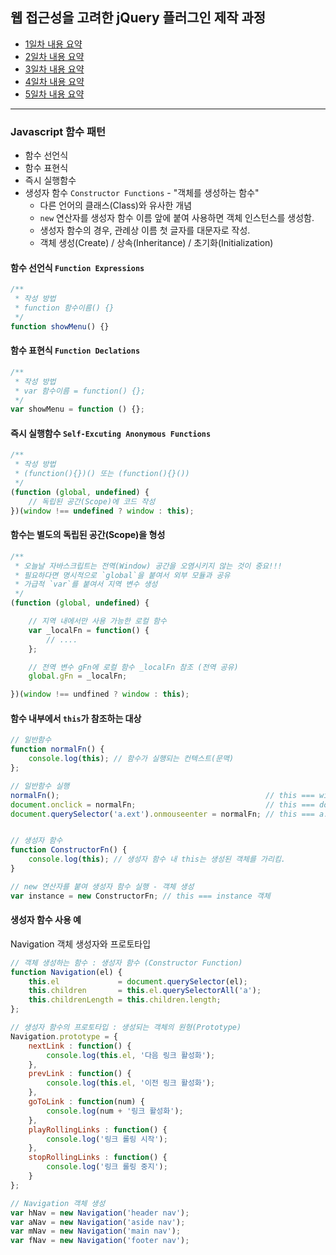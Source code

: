 ## 웹 접근성을 고려한 jQuery 플러그인 제작 과정

- [1일차 내용 요약](DOC/DAY01.md)
- [2일차 내용 요약](DOC/DAY02.md)
- [3일차 내용 요약](DOC/DAY03.md)
- [4일차 내용 요약](DOC/DAY04.md)
- [5일차 내용 요약](DOC/DAY05.md)

---

### Javascript 함수 패턴

- 함수 선언식
- 함수 표현식
- 즉시 실행함수
- 생성자 함수 `Constructor Functions` - "객체를 생성하는 함수"
    - 다른 언어의 클래스(Class)와 유사한 개념
    - `new` 연산자를 생성자 함수 이름 앞에 붙여 사용하면 객체 인스턴스를 생성함.
    - 생성자 함수의 경우, 관례상 이름 첫 글자를 대문자로 작성.
    - 객체 생성(Create) / 상속(Inheritance) / 초기화(Initialization)


#### 함수 선언식 `Function Expressions`

```js
/**
 * 작성 방법
 * function 함수이름() {}
 */
function showMenu() {}
```

#### 함수 표현식 `Function Declations`

```js
/**
 * 작성 방법
 * var 함수이름 = function() {};
 */
var showMenu = function () {};
```

#### 즉시 실행함수 `Self-Excuting Anonymous Functions`

```js
/**
 * 작성 방법
 * (function(){})() 또는 (function(){}())
 */
(function (global, undefined) {
	// 독립된 공간(Scope)에 코드 작성
})(window !== undefined ? window : this);
```


#### 함수는 별도의 독립된 공간(Scope)을 형성

```js
/**
 * 오늘날 자바스크립트는 전역(Window) 공간을 오염시키지 않는 것이 중요!!!
 * 필요하다면 명시적으로 `global`을 붙여서 외부 모듈과 공유
 * 가급적 `var`를 붙여서 지역 변수 생성
 */
(function (global, undefined) {

	// 지역 내에서만 사용 가능한 로컬 함수
	var _localFn = function() {
		// ....
	};

	// 전역 변수 gFn에 로컬 함수 _localFn 참조 (전역 공유)
	global.gFn = _localFn;

})(window !== undfined ? window : this);
```


#### 함수 내부에서 `this`가 참조하는 대상

```js
// 일반함수
function normalFn() {
	console.log(this); // 함수가 실행되는 컨텍스트(문맥)
};

// 일반함수 실행
normalFn();                                              // this === window
document.onclick = normalFn;                             // this === document
document.querySelector('a.ext').onmouseenter = normalFn; // this === a.ext


// 생성자 함수
function ConstructorFn() {
	console.log(this); // 생성자 함수 내 this는 생성된 객체를 가리킴.
}

// new 연산자를 붙여 생성자 함수 실행 - 객체 생성
var instance = new ConstructorFn; // this === instance 객체
```


#### 생성자 함수 사용 예

Navigation 객체 생성자와 프로토타입

```js
// 객체 생성하는 함수 : 생성자 함수 (Constructor Function)
function Navigation(el) {
	this.el             = document.querySelector(el);
	this.children       = this.el.querySelectorAll('a');
	this.childrenLength = this.children.length;
};

// 생성자 함수의 프로토타입 : 생성되는 객체의 원형(Prototype)
Navigation.prototype = {
	nextLink : function() {
		console.log(this.el, '다음 링크 활성화');
	},
	prevLink : function() {
		console.log(this.el, '이전 링크 활성화');
	},
	goToLink : function(num) {
		console.log(num + '링크 활성화');
	},
	playRollingLinks : function() {
		console.log('링크 롤링 시작');
	},
	stopRollingLinks : function() {
		console.log('링크 롤링 중지');
	}
};

// Navigation 객체 생성
var hNav = new Navigation('header nav');
var aNav = new Navigation('aside nav');
var mNav = new Navigation('main nav');
var fNav = new Navigation('footer nav');
```